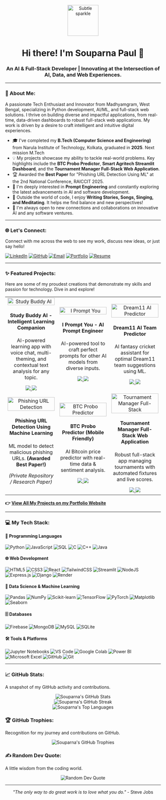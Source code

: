 <p align="center">
  <img src="https://media.giphy.com/media/3o7bufgIytzKjD42fK/giphy.gif" alt="Subtle sparkle" width="100"/>
</p>
<h1 align="center">Hi there! I'm Souparna Paul 👋</h1>
<h3 align="center">An AI & Full-Stack Developer | Innovating at the Intersection of AI, Data, and Web Experiences.</h3>

---

### 🚀 About Me:
A passionate Tech Enthusiast and Innovator from Madhyamgram, West Bengal, specializing in Python development, AI/ML, and full-stack web solutions. I thrive on building diverse and impactful applications, from real-time, data-driven dashboards to robust full-stack web applications. My work is driven by a desire to craft intelligent and intuitive digital experiences.

- 🎓 I've completed my **B.Tech (Computer Science and Engineering)** from Narula Institute of Technology, Kolkata, graduated in **2025**. Next mission M.Tech
- 💡 My projects showcase my ability to tackle real-world problems. Key highlights include the **BTC Probo Predictor**, **Smart Agritech Streamlit Dashboard**, and the **Tournament Manager Full-Stack Web Application**.
- 🏆 Awarded the **Best Paper** for "Phishing URL Detection Using ML" at the 2nd National Conference, RAICCIT 2025.
- 🧐 I'm deeply interested in **Prompt Engineering** and constantly exploring the latest advancements in AI and software development.
- 💖 Outside the world of code, I enjoy **Writing Stories, Songs, Singing, and Meditating**. It helps me find balance and new perspectives!
- 🤝 I'm always open to new connections and collaborations on innovative AI and any software ventures.

---

### 🌐 Let's Connect:
Connect with me across the web to see my work, discuss new ideas, or just say hello!

[![LinkedIn](https://img.shields.io/badge/LinkedIn-%230077B5.svg?style=for-the-badge&logo=linkedin&logoColor=white)](https://www.linkedin.com/in/souparno-paul-28a75524b/) 
[![GitHub](https://img.shields.io/badge/GitHub-100000?style=for-the-badge&logo=github&logoColor=white)](https://github.com/sOuL2000s) 
[![Email](https://img.shields.io/badge/Email-D14836?style=for-the-badge&logo=gmail&logoColor=white)](mailto:souparnopaulreborn@gmail.com)
[![Portfolio](https://img.shields.io/badge/Portfolio-%23000000.svg?style=for-the-badge&logo=netlify&logoColor=%2300C7B7)](https://souparna-paul-portfolio.netlify.app/)
[![Resume](https://img.shields.io/badge/Resume-0077B5?style=for-the-badge&logo=google-drive&logoColor=white)](https://souparna-paul-portfolio.netlify.app/Souparna_Paul_Latest_Resume.pdf)

---

### ✨ Featured Projects:
Here are some of my proudest creations that demonstrate my skills and passion for technology. Dive in and explore!

<table width="100%">
  <tr align="center">
    <td width="33%">
      <img src="https://souparna-paul-portfolio.netlify.app/study-buddy-ai.png" alt="Study Buddy AI" width="100%" />
      <h4>Study Buddy AI - Intelligent Learning Companion</h4>
      <p>AI-powered learning app with voice chat, multi-theming, and contextual text analysis for any topic.</p>
      <a href="https://github.com/sOuL2000s/Study-Buddy-AI.git" target="_blank">
        <img src="https://img.shields.io/badge/GitHub-100000?style=for-the-badge&logo=github&logoColor=white">
      </a>
      <a href="https://study-buddy-ai-studyhelper.netlify.app/" target="_blank">
        <img src="https://img.shields.io/badge/Live_Demo-FF4B4B?style=for-the-badge&logo=netlify&logoColor=white">
      </a>
    </td>
    <td width="33%">
      <img src="https://souparna-paul-portfolio.netlify.app/i-prompt-you.png" alt="I Prompt You" width="100%" />
      <h4>I Prompt You - AI Prompt Engineer</h4>
      <p>AI-powered tool to craft perfect prompts for other AI models from diverse inputs.</p>
      <a href="https://github.com/sOuL2000s/I-Prompt-You-AI-Prompt-Engineer.git" target="_blank">
        <img src="https://img.shields.io/badge/GitHub-100000?style=for-the-badge&logo=github&logoColor=white">
      </a>
      <a href="https://i-prompt-you-ai-prompt-engineer.netlify.app/" target="_blank">
        <img src="https://img.shields.io/badge/Live_Demo-FF4B4B?style=for-the-badge&logo=netlify&logoColor=white">
      </a>
    </td>
    <td width="33%">
      <img src="https://souparna-paul-portfolio.netlify.app/dream11.PNG" alt="Dream11 AI Predictor" width="100%" />
      <h4>Dream11 AI Team Predictor</h4>
      <p>AI fantasy cricket assistant for optimal Dream11 team suggestions using ML.</p>
      <a href="https://github.com/sOuL2000s/dream11-team-predictor-ai.git" target="_blank">
        <img src="https://img.shields.io/badge/GitHub-100000?style=for-the-badge&logo=github&logoColor=white">
      </a>
      <a href="https://dream11-ai-team-predictor.netlify.app/" target="_blank">
        <img src="https://img.shields.io/badge/Live_Demo-FF4B4B?style=for-the-badge&logo=netlify&logoColor=white">
      </a>
    </td>
  </tr>
  <tr align="center">
    <td width="33%">
      <img src="https://souparna-paul-portfolio.netlify.app/phishing.png" alt="Phishing URL Detection" width="100%" />
      <h4>Phishing URL Detection Using Machine Learning</h4>
      <p>ML model to detect malicious phishing URLs. <b>(Awarded Best Paper!)</b></p>
      <!-- Assuming no public GitHub repo for the award-winning paper for now, can be added later -->
      <p><i>(Private Repository / Research Paper)</i></p> 
    </td>
    <td width="33%">
      <img src="https://souparna-paul-portfolio.netlify.app/probo.PNG" alt="BTC Probo Predictor" width="100%" />
      <h4>BTC Probo Predictor (Mobile Friendly)</h4>
      <p>AI Bitcoin price predictor with real-time data & sentiment analysis.</p>
      <a href="https://github.com/sOuL2000s/html-probo-predictor-website.git" target="_blank">
        <img src="https://img.shields.io/badge/GitHub-100000?style=for-the-badge&logo=github&logoColor=white">
      </a>
      <a href="https://probo-crypto-predictor.netlify.app/" target="_blank">
        <img src="https://img.shields.io/badge/Live_Demo-FF4B4B?style=for-the-badge&logo=netlify&logoColor=white">
      </a>
    </td>
     <td width="33%">
      <img src="https://souparna-paul-portfolio.netlify.app/tournament.PNG" alt="Tournament Manager Full-Stack" width="100%" />
      <h4>Tournament Manager Full-Stack Web Application</h4>
      <p>Robust full-stack app managing tournaments with automated fixtures and live scores.</p>
      <a href="https://github.com/sOuL2000s/tournament-manager-FULL-STACK.git" target="_blank">
        <img src="https://img.shields.io/badge/GitHub-100000?style=for-the-badge&logo=github&logoColor=white">
      </a>
      <a href="https://tournament-manager-website.netlify.app/" target="_blank">
        <img src="https://img.shields.io/badge/Live_Demo-FF4B4B?style=for-the-badge&logo=netlify&logoColor=white">
      </a>
    </td>
  </tr>
</table>

**👉 [View All My Projects on my Portfolio Website](https://souparna-paul-portfolio.netlify.app/projects.html)**

---

### 💻 My Tech Stack:

#### 💬 Programming Languages
![Python](https://img.shields.io/badge/python-3670A0?style=for-the-badge&logo=python&logoColor=ffdd54) 
![JavaScript](https://img.shields.io/badge/javascript-%23323330.svg?style=for-the-badge&logo=javascript&logoColor=%23F7DF1E) 
![SQL](https://img.shields.io/badge/SQL-000000?style=for-the-badge&logo=microsoft-sql-server&logoColor=white) 
![C](https://img.shields.io/badge/c-%2300599C.svg?style=for-the-badge&logo=c&logoColor=white) 
![C++](https://img.shields.io/badge/c++-%2300599C.svg?style=for-the-badge&logo=c%2B%2B&logoColor=white) 
![Java](https://img.shields.io/badge/java-%23ED8B00.svg?style=for-the-badge&logo=openjdk&logoColor=white)

#### 🌐 Web Development
![HTML5](https://img.shields.io/badge/html5-%23E34F26.svg?style=for-the-badge&logo=html5&logoColor=white) 
![CSS3](https://img.shields.io/badge/css3-%231572B6.svg?style=for-the-badge&logo=css3&logoColor=white) 
![React](https://img.shields.io/badge/react-%2320232a.svg?style=for-the-badge&logo=react&logoColor=%2361DAFB) 
![TailwindCSS](https://img.shields.io/badge/tailwindcss-%2338B2AC.svg?style=for-the-badge&logo=tailwind-css&logoColor=white)
![Streamlit](https://img.shields.io/badge/Streamlit-FF4B4B?style=for-the-badge&logo=streamlit&logoColor=white)
![NodeJS](https://img.shields.io/badge/node.js-6DA55F?style=for-the-badge&logo=node.js&logoColor=white) 
![Express.js](https://img.shields.io/badge/express.js-%23404d59.svg?style=for-the-badge&logo=express&logoColor=%2361DAFB) 
![Django](https://img.shields.io/badge/django-%23092E20.svg?style=for-the-badge&logo=django&logoColor=white) 
![Render](https://img.shields.io/badge/Render-%46E3B7?style=for-the-badge&logo=render&logoColor=white)

#### 🧠 Data Science & Machine Learning
![Pandas](https://img.shields.io/badge/pandas-%23150458.svg?style=for-the-badge&logo=pandas&logoColor=white) 
![NumPy](https://img.shields.io/badge/numpy-%23013243.svg?style=for-the-badge&logo=numpy&logoColor=white) 
![Scikit-learn](https://img.shields.io/badge/scikit--learn-%23F7931E.svg?style=for-the-badge&logo=scikit-learn&logoColor=white) 
![TensorFlow](https://img.shields.io/badge/TensorFlow-%23FF6F00.svg?style=for-the-badge&logo=tensorflow&logoColor=white) 
![PyTorch](https://img.shields.io/badge/PyTorch-%23EE4C2C.svg?style=for-the-badge&logo=pytorch&logoColor=white) 
![Matplotlib](https://img.shields.io/badge/Matplotlib-%23ffffff.svg?style=for-the-badge&logo=Matplotlib&logoColor=black)
![Seaborn](https://img.shields.io/badge/Seaborn-%230077B5.svg?style=for-the-badge&logo=seaborn&logoColor=white)

#### 🗄️ Databases
![Firebase](https://img.shields.io/badge/firebase-%23039BE5.svg?style=for-the-badge&logo=firebase) 
![MongoDB](https://img.shields.io/badge/MongoDB-%234ea94b.svg?style=for-the-badge&logo=mongodb&logoColor=white) 
![MySQL](https://img.shields.io/badge/mysql-%2300f.svg?style=for-the-badge&logo=mysql&logoColor=white) 
![SQLite](https://img.shields.io/badge/sqlite-%2307405e.svg?style=for-the-badge&logo=sqlite&logoColor=white)

#### 🛠️ Tools & Platforms
![Jupyter Notebooks](https://img.shields.io/badge/Jupyter-%23F37626.svg?style=for-the-badge&logo=jupyter&logoColor=white) 
![VS Code](https://img.shields.io/badge/VS%20Code-007ACC?style=for-the-badge&logo=visual-studio-code&logoColor=white) 
![Google Colab](https://img.shields.io/badge/Colab-F9AB00?style=for-the-badge&logo=googlecolab&logoColor=white) 
![Power BI](https://img.shields.io/badge/PowerBI-F2C811?style=for-the-badge&logo=power-bi&logoColor=white) 
![Microsoft Excel](https://img.shields.io/badge/Microsoft_Excel-217346?style=for-the-badge&logo=microsoft-excel&logoColor=white) 
![GitHub](https://img.shields.io/badge/github-%23121011.svg?style=for-the-badge&logo=github&logoColor=white) 
![Git](https://img.shields.io/badge/git-%23F05033.svg?style=for-the-badge&logo=git&logoColor=white)

---

### 📈 GitHub Stats:
A snapshot of my GitHub activity and contributions.

<p align="center">
  <img src="https://github-readme-stats.vercel.app/api?username=sOuL2000s&show_icons=true&theme=radical&hide_border=false&count_private=true&line_height=25" alt="Souparna's GitHub Stats" />
  <br/>
  <img src="https://github-readme-streak-stats.herokuapp.com/?user=sOuL2000s&theme=radical&hide_border=false" alt="Souparna's GitHub Streak" />
  <br/>
  <img src="https://github-readme-stats.vercel.app/api/top-langs/?username=sOuL2000s&layout=compact&theme=radical&hide_border=false&langs_count=8" alt="Souparna's Top Languages" />
</p>

### 🏆 GitHub Trophies:
Recognition for my journey and contributions on GitHub.

<p align="center">
  <img src="https://github-profile-trophy.vercel.app/?username=sOuL2000s&theme=radical&no-frame=false&no-bg=true&margin-w=4" alt="Souparna's GitHub Trophies" />
</p>

### ✍️ Random Dev Quote:
A little wisdom from the coding world.

<p align="center">
  <img src="https://quotes-github-readme.vercel.app/api?type=horizontal&theme=radical" alt="Random Dev Quote" />
</p>

---

<p align="center">
  <i>"The only way to do great work is to love what you do."</i> - Steve Jobs
</p>
